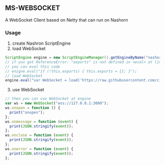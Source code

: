 ## MS-WEBSOCKET

A WebSocket Client based on Netty that can run on Nashorn

### Usage

1. create Nashron ScriptEngine
2. load WebSocket

```java
ScriptEngine engine = new ScriptEngineManager().getEngineByName("nashorn");
// if you got ReferenceError: "exports" is not defined in <eval> at line number 3
// you can eval this code
// enigne.eval("if (!this.exports) { this.exports = {}; }");
// load WebSocket
engine.eval("var WebSocket = load('https://raw.githubusercontent.com/circlecloud/ms-websocket/master/dist/WebSocket.js')");
```

3. use WebSocket

```js
// then you can use WebSocket at engine
var ws = new WebSocket("wss://127.0.0.1:3000");
ws.onopen = function () {
  print("onopen");
};
ws.onmessage = function (event) {
  print(JSON.stringify(event));
};
ws.onclose = function (event) {
  print(JSON.stringify(event));
};
ws.onerror = function (event) {
  print(JSON.stringify(event));
};
```
